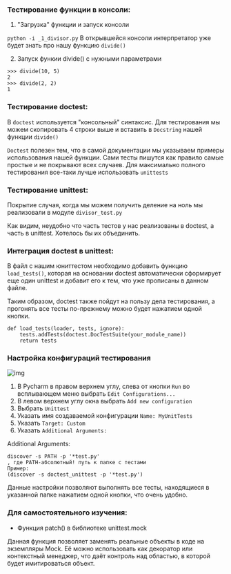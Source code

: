 ### Тестирование функции в консоли:

1. "Загрузка" функции и запуск консоли

```python -i _1_divisor.py```
В открывшейся консоли интерпретатор уже будет знать про нашу функцию ```divide()```

2. Запуск функии divide() c нужными параметрами
```
>>> divide(10, 5)  
2
>>> divide(2, 2)  
1
```
### Тестирование doctest:
В ```doctest``` используется "консольный" синтаксис.
Для тестирования мы можем скопировать 4 строки выше и вставить в ```Docstring``` нашей функции ```divide()```

```Doctest``` полезен тем, что в самой документации мы указываем примеры использования нашей функции.
Сами тесты пишутся как правило самые простые и не покрывают всех случаев.
Для максимально полного тестирования все-таки лучше использовать ```unittests```

### Тестирование unittest:
Покрытие случая, когда мы можем получить деление на ноль мы реализовали в модуле ```divisor_test.py```

Как видим, неудобно что часть тестов у нас реализованы в doctest, а часть в unittest. Хотелось бы их объединить.

### Интеграция doctest в unittest:
В файл с нашим юниттестом необходимо добавить функцию ```load_tests()```,
которая на основании doctest автоматически сформирует еще один unittest и добавит его 
к тем, что уже прописаны в данном файле.

Таким образом, doctest также пойдут на пользу дела тестирования,
а прогонять все тесты по-прежнему можно будет нажатием одной кнопки.

```
def load_tests(loader, tests, ignore):
    tests.addTests(doctest.DocTestSuite(your_module_name))
    return tests
```

### Настройка конфигураций тестирования

![img](/images/img.png)

1. В Pycharm в правом верхнем углу, слева от кнопки ```Run``` во всплывающем меню выбрать ```Edit Configurations...```
2. В левом верхнем углу окна выбрать ```Add new configuration```
3. Выбрать ```Unittest```
4. Указать имя создаваемой конфигурации ```Name: MyUnitTests```
5. Указать ```Target: Custom```
6. Указать ```Additional Arguments:```

Additional Arguments:

```
discover -s PATH -p '*test.py'
, где PATH-абсолютный! путь к папке с тестами
Пример:
(discover -s doctest_unittest -p '*test.py')
```

Данные настройки позволяют выполнять все тесты, находящиеся в указанной папке нажатием одной кнопки, что очень удобно.

### Для самостоятельного изучения:
- Функция patch() в библиотеке unittest.mock

Данная функция позволяет заменять реальные объекты в коде на экземпляры Mock. Её можно использовать как декоратор или контекстный менеджер, что даёт контроль над областью, в которой будет имитироваться объект.